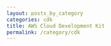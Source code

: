 ```yaml
---
layout: posts_by_category
categories: cdk
title: AWS Cloud Development Kit
permalink: /category/cdk
---
```


